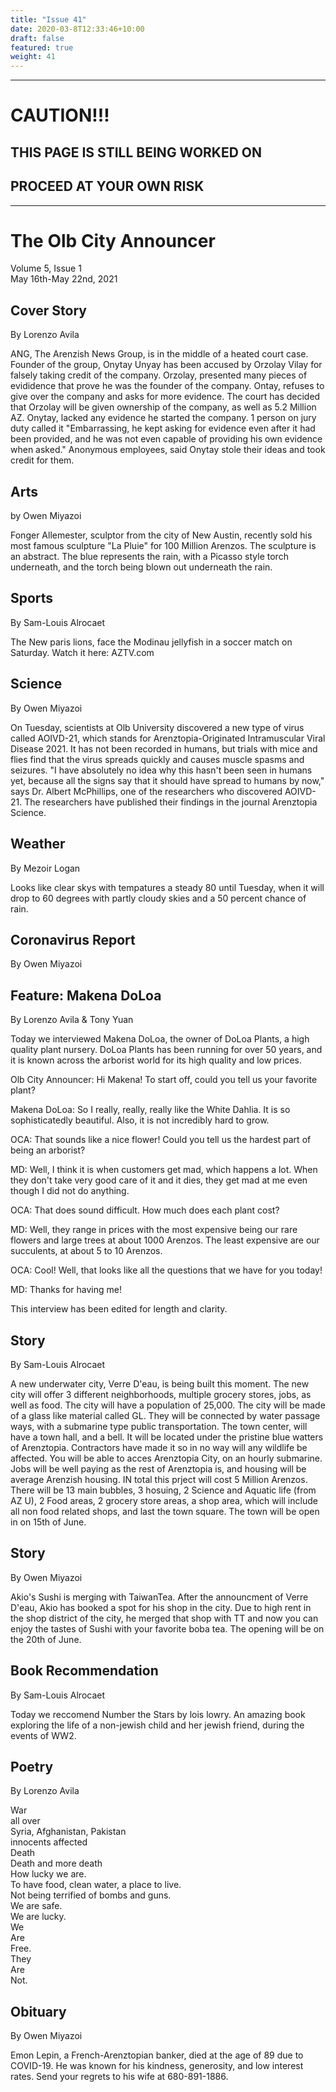 ```yaml
---
title: "Issue 41"
date: 2020-03-8T12:33:46+10:00
draft: false
featured: true
weight: 41
---
```


------------------------
# CAUTION!!!    
## THIS PAGE IS STILL BEING WORKED ON    
## PROCEED AT YOUR OWN RISK    
------------------------

# The Olb City Announcer    
Volume 5, Issue 1   
May 16th-May 22nd, 2021    

## Cover Story
By Lorenzo Avila

ANG, The Arenzish News Group, is in the middle of a heated court case. Founder of the group, Onytay Unyay has been accused by Orzolay Vilay for falsely taking credit of the company. Orzolay, presented many pieces of evididence that prove he was the founder of the company. Ontay, refuses to give over the company and asks for more evidence. The court has decided that Orzolay will be given ownership of the company, as well as 5.2 Million AZ. Onytay, lacked any evidence he started the company. 1 person on jury duty called it "Embarrassing, he kept asking for evidence even after it had been provided, and he was not even capable of providing his own evidence when asked." Anonymous employees, said Onytay stole their ideas and took credit for them.




## Arts
by Owen Miyazoi

Fonger Allemester, sculptor from the city of New Austin, recently sold his most famous sculpture "La Pluie" for 100 Million Arenzos. The sculpture is an abstract. The blue represents the rain, with a Picasso style torch underneath, and the torch being blown out underneath the rain.




## Sports
By Sam-Louis Alrocaet

The New paris lions, face the Modinau jellyfish in a soccer match on Saturday. Watch it here: AZTV.com


## Science
By Owen Miyazoi

On Tuesday, scientists at Olb University discovered a new type of virus called AOIVD-21, which stands for Arenztopia-Originated Intramuscular Viral Disease 2021. It has not been recorded in humans, but trials with mice and flies find that the virus spreads quickly and causes muscle spasms and seizures. "I have absolutely no idea why this hasn't been seen in humans yet, because all the signs say that it should have spread to humans by now," says Dr. Albert McPhillips, one of the researchers who discovered AOIVD-21. The researchers have published their findings in the journal Arenztopia Science.

## Weather
By Mezoir Logan

Looks like clear skys with tempatures a steady 80 until Tuesday, when it will drop to 60 degrees with partly cloudy skies and a 50 percent chance of rain.


## Coronavirus Report
By Owen Miyazoi    



## Feature: Makena DoLoa
By Lorenzo Avila & Tony Yuan

Today we interviewed Makena DoLoa, the owner of DoLoa Plants, a high quality plant nursery. DoLoa Plants has been running for over 50 years, and it is known across the arborist world for its high quality and low prices.

Olb City Announcer: Hi Makena! To start off, could you tell us your favorite plant?

Makena DoLoa: So I really, really, really like the White Dahlia. It is so sophisticatedly beautiful. Also, it is not incredibly hard to grow.

OCA: That sounds like a nice flower! Could you tell us the hardest part of being an arborist?

MD: Well, I think it is when customers get mad, which happens a lot. When they don't take very good care of it and it dies, they get mad at me even though I did not do anything.

OCA: That does sound difficult. How much does each plant cost?

MD: Well, they range in prices with the most expensive being our rare flowers and large trees at about 1000 Arenzos. The least expensive are our succulents, at about 5 to 10 Arenzos.

OCA: Cool! Well, that looks like all the questions that we have for you today!

MD: Thanks for having me!

This interview has been edited for length and clarity.

## Story
By Sam-Louis Alrocaet

A new underwater city,  Verre D'eau, is being built this moment. The new city will offer 3 different neighborhoods, multiple grocery stores, jobs, as well as food. The city will have a population of 25,000. The city will be made of a glass like material called GL. They will be connected by water passage ways, with a submarine type public transportation. The town center, will have a town hall, and a bell. It will be located under the pristine blue watters of Arenztopia. Contractors have made it so in no way will any wildlife be affected. You will be able to acces Arenztopia City, on an hourly submarine. Jobs will be well paying as the rest of Arenztopia is, and housing will be average Arenzish housing. IN total this prject will cost 5 Million Arenzos. There will be 13 main bubbles, 3 hosuing, 2 Science and Aquatic life (from AZ U), 2 Food areas, 2 grocery store areas, a  shop area, which will include all non food related shops, and last the town square. The town will be open in on 15th of June.




## Story
By Owen Miyazoi

Akio's Sushi is merging with TaiwanTea. After the announcment of Verre D'eau, Akio has booked a spot for his shop in the city. Due to high rent in the shop district of the city, he merged that shop with TT and now you can enjoy the tastes of Sushi with your favorite boba tea. The opening will be on the 20th of June. 




## Book Recommendation
By Sam-Louis Alrocaet

Today we reccomend Number the Stars by lois lowry. An amazing book exploring the life of a non-jewish child and her jewish friend, during the events of WW2.

## Poetry
By Lorenzo Avila

War    
all over    
Syria, Afghanistan, Pakistan    
innocents affected    
Death    
Death and more death    
How lucky we are.    
To have food, clean water, a place to live.    
Not being terrified of bombs and guns.    
We are safe.   
We are lucky.   
We    
Are    
Free.    
They    
Are    
Not.    

## Obituary
By Owen Miyazoi

Emon Lepin, a French-Arenztopian banker, died at the age of 89 due to COVID-19. He was known for his kindness, generosity, and low interest rates. Send your regrets to his wife at 680-891-1886.

